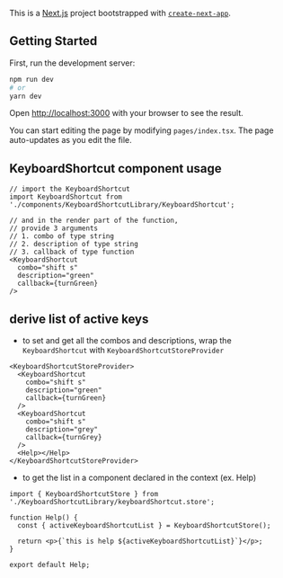 This is a [Next.js](https://nextjs.org/) project bootstrapped with [`create-next-app`](https://github.com/vercel/next.js/tree/canary/packages/create-next-app).

## Getting Started

First, run the development server:

```bash
npm run dev
# or
yarn dev
```

Open [http://localhost:3000](http://localhost:3000) with your browser to see the result.

You can start editing the page by modifying `pages/index.tsx`. The page auto-updates as you edit the file.

## KeyboardShortcut component usage
```tsx
// import the KeyboardShortcut
import KeyboardShortcut from './components/KeyboardShortcutLibrary/KeyboardShortcut';

// and in the render part of the function, 
// provide 3 arguments 
// 1. combo of type string
// 2. description of type string
// 3. callback of type function
<KeyboardShortcut
  combo="shift s"
  description="green"
  callback={turnGreen}
/>
```

## derive list of active keys
- to set and get all the combos and descriptions, wrap the `KeyboardShortcut` with `KeyboardShortcutStoreProvider`
```tsx
<KeyboardShortcutStoreProvider>
  <KeyboardShortcut
    combo="shift s"
    description="green"
    callback={turnGreen}
  />
  <KeyboardShortcut
    combo="shift s"
    description="grey"
    callback={turnGrey}
  />
  <Help></Help>
</KeyboardShortcutStoreProvider>
```

- to get the list in a component declared in the context (ex. Help)
```tsx
import { KeyboardShortcutStore } from './KeyboardShortcutLibrary/keyboardShortcut.store';

function Help() {
  const { activeKeyboardShortcutList } = KeyboardShortcutStore();

  return <p>{`this is help ${activeKeyboardShortcutList}`}</p>;
}

export default Help;
```
